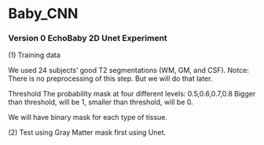 # Baby_CNN

### Version 0  EchoBaby 2D Unet Experiment

(1)  Training data 

We used 24 subjects’ good T2 segmentations (WM, GM, and CSF). 
Notce: There is no preprocessing of this step. But we will do that later. 

Threshold The probability mask at four different levels: 0.5,0.6,0.7,0.8 
Bigger than threshold, will be 1, smaller than threshold, will be 0. 

We will have binary mask for each type of tissue. 

(2)  Test using Gray Matter mask first using Unet. 

